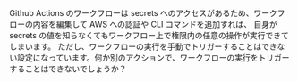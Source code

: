 Github Actions のワークフローは secrets へのアクセスがあるため、ワークフローの内容を編集して AWS への認証や CLI コマンドを追加すれば、
自身が secrets の値を知らなくてもワークフロー上で権限内の任意の操作が実行できてしまいます。
ただし、ワークフローの実行を手動でトリガーすることはできない設定になっています。何か別のアクションで、ワークフローの実行をトリガーすることはできないでしょうか？
